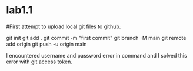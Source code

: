 # lab1.1

#First attempt to upload local git files to github.

git init
git add .
git commit -m "first commit"
git branch -M main
git remote add origin <repo-url>
git push -u origin main

I encountered username and password error in <git push> command and I solved this error with git access token.

